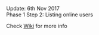 Update: 6th Nov 2017 <br/>
Phase 1 Step 2: Listing online users <br/>

Check [Wiki](https://github.com/parthi2929/awesome-socket-io/wiki/Phase-1-Step-2) for more info
